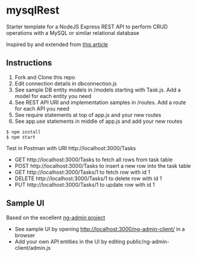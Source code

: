 # mysqlRest
Starter template for a NodeJS Express REST API to perform CRUD operations with a MySQL or similar relational database

Inspired by and extended from [this article](https://jinalshahblog.wordpress.com/2016/10/06/rest-api-using-node-js-and-mysql/)

## Instructions
1. Fork and Clone this repo
2. Edit connection details in dbconnection.js
3. See sample DB entity models in /models starting with Task.js.  Add a model for each entity you need
4. See REST API URI and implementation samples in /routes.  Add a route for each API you need
5. See require statements at top of app.js and your new routes
6. See app.use statements in middle of app.js and add your new routes

```
$ npm install
$ npm start
```

Test in Postman with URI http://localhost:3000/Tasks
* GET http://localhost:3000/Tasks to fetch all rows from task table
* POST http://localhost:3000/Tasks to insert a new row into the task table
* GET http://localhost:3000/Tasks/1 to fetch row with id 1
* DELETE http://localhost:3000/Tasks/1 to delete row with id 1
* PUT http://localhost:3000/Tasks/1 to update row with id 1

## Sample UI
Based on the excellent [ng-admin project](https://github.com/marmelab/ng-admin)

* See sample UI by opening  [http://localhost:3000/ng-admin-client/](http://localhost:3000/ng-admin-client/) in a browser
* Add your own API entities in the UI by editing public/ng-admin-client/admin.js